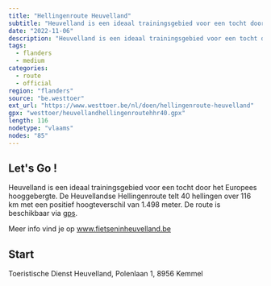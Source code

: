 ```yaml
---
title: "Hellingenroute Heuvelland"
subtitle: "Heuvelland is een ideaal trainingsgebied voor een tocht door het Europees hooggebergte"
date: "2022-11-06"
description: "Heuvelland is een ideaal trainingsgebied voor een tocht door het Europees hooggebergte" 
tags:
  - flanders
  - medium
categories: 
  - route
  - official
region: "flanders"
source: "be.westtoer"
ext_url: "https://www.westtoer.be/nl/doen/hellingenroute-heuvelland"
gpx: "westtoer/heuvellandhellingenroutehhr40.gpx"
length: 116
nodetype: "vlaams"
nodes: "85"
---
```


## Let's Go !

Heuvelland is een ideaal trainingsgebied voor een tocht door het Europees hooggebergte. De Heuvellandse Hellingenroute telt 40 hellingen over 116 km met een positief hoogteverschil van 1.498 meter. De route is beschikbaar via [gps](http://www.gpsies.com/map.do?fileId=dhrteoxtmxnuavbz&referrer=trackList).

Meer info vind je op www.fietseninheuvelland.be

## Start 

Toeristische Dienst Heuvelland, Polenlaan 1, 8956 Kemmel